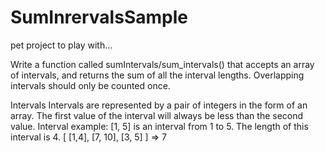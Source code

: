 # SumInrervalsSample
pet project to play with...


Write a function called sumIntervals/sum_intervals() that accepts an array of intervals, and returns the sum of all the interval lengths. Overlapping intervals should only be counted once.

Intervals
Intervals are represented by a pair of integers in the form of an array. The first value of the interval will always be less than the second value. Interval example: [1, 5] is an interval from 1 to 5.
The length of this interval is 4.
[
   [1,4],
   [7, 10],
   [3, 5]
] => 7
